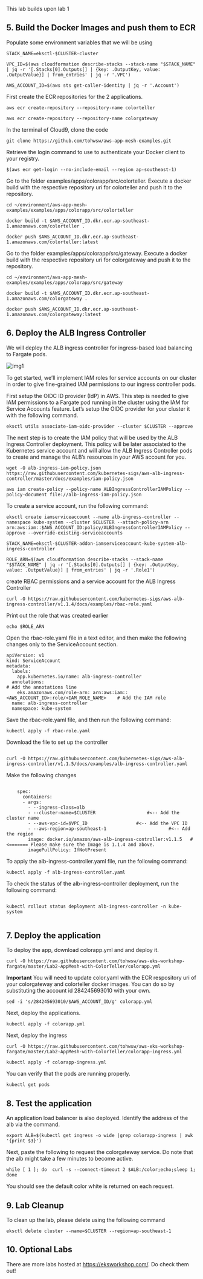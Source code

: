 This lab builds upon lab 1


## 5. Build the Docker Images and push them to ECR

Populate some environment variables that we will be using

```
STACK_NAME=eksctl-$CLUSTER-cluster

VPC_ID=$(aws cloudformation describe-stacks --stack-name "$STACK_NAME" | jq -r '[.Stacks[0].Outputs[] | {key: .OutputKey, value: .OutputValue}] | from_entries' | jq -r '.VPC')

AWS_ACCOUNT_ID=$(aws sts get-caller-identity | jq -r '.Account')

```

First create the ECR repositories for the 2 applications.

```
aws ecr create-repository --repository-name colorteller

aws ecr create-repository --repository-name colorgateway
```

In the terminal of Cloud9, clone the code

```
git clone https://github.com/tohwsw/aws-app-mesh-examples.git
```

Retrieve the login command to use to authenticate your Docker client to your registry.

```
$(aws ecr get-login --no-include-email --region ap-southeast-1)
```

Go to the folder examples/apps/colorapp/src/colorteller. Execute a docker build with the respective repository uri for colorteller and push it to the repository.

```
cd ~/environment/aws-app-mesh-examples/examples/apps/colorapp/src/colorteller

docker build -t $AWS_ACCOUNT_ID.dkr.ecr.ap-southeast-1.amazonaws.com/colorteller .

docker push $AWS_ACCOUNT_ID.dkr.ecr.ap-southeast-1.amazonaws.com/colorteller:latest
```

Go to the folder examples/apps/colorapp/src/gateway. Execute a docker build with the respective repository uri for colorgateway and push it to the repository.

```
cd ~/environment/aws-app-mesh-examples/examples/apps/colorapp/src/gateway

docker build -t $AWS_ACCOUNT_ID.dkr.ecr.ap-southeast-1.amazonaws.com/colorgateway .

docker push $AWS_ACCOUNT_ID.dkr.ecr.ap-southeast-1.amazonaws.com/colorgateway:latest

```

## 6. Deploy the ALB Ingress Controller

We will deploy the ALB ingress controller for ingress-based load balancing to Fargate pods.

![img1]

[img1]:https://github.com/tohwsw/aws-eks-workshop-fargate/blob/master/Lab2-AppMesh-with-ColorTeller/img/ALB-Ingress-Controller-Fargate-architecture_pod.png

To get started, we’ll implement IAM roles for service accounts on our cluster in order to give fine-grained IAM permissions to our ingress controller pods.

First setup the OIDC ID provider (IdP) in AWS. This step is needed to give IAM permissions to a Fargate pod running in the cluster using the IAM for Service Accounts feature. Let’s setup the OIDC provider for your cluster it with the following command.

```
eksctl utils associate-iam-oidc-provider --cluster $CLUSTER --approve

```



The next step is to create the IAM policy that will be used by the ALB Ingress Controller deployment. This policy will be later associated to the Kubernetes service account and will allow the ALB Ingress Controller pods to create and manage the ALB’s resources in your AWS account for you.

```
wget -O alb-ingress-iam-policy.json https://raw.githubusercontent.com/kubernetes-sigs/aws-alb-ingress-controller/master/docs/examples/iam-policy.json

aws iam create-policy --policy-name ALBIngressControllerIAMPolicy --policy-document file://alb-ingress-iam-policy.json

```

To create a service account, run the following command:

```
eksctl create iamserviceaccount --name alb-ingress-controller --namespace kube-system --cluster $CLUSTER --attach-policy-arn arn:aws:iam::$AWS_ACCOUNT_ID:policy/ALBIngressControllerIAMPolicy --approve --override-existing-serviceaccounts

STACK_NAME=eksctl-$CLUSTER-addon-iamserviceaccount-kube-system-alb-ingress-controller

ROLE_ARN=$(aws cloudformation describe-stacks --stack-name "$STACK_NAME" | jq -r '[.Stacks[0].Outputs[] | {key: .OutputKey, value: .OutputValue}] | from_entries' | jq -r '.Role1')

```

create RBAC permissions and a service account for the ALB Ingress Controller

```
curl -O https://raw.githubusercontent.com/kubernetes-sigs/aws-alb-ingress-controller/v1.1.4/docs/examples/rbac-role.yaml

```

Print out the role that was created earlier

```
echo $ROLE_ARN

```

Open the rbac-role.yaml file in a text editor, and then make the following changes only to the ServiceAccount section.

```
apiVersion: v1
kind: ServiceAccount
metadata:
  labels:
    app.kubernetes.io/name: alb-ingress-controller
  annotations:                                                                        # Add the annotations line
    eks.amazonaws.com/role-arn: arn:aws:iam::<AWS_ACCOUNT_ID>:role/<IAM_ROLE_NAME>    # Add the IAM role
  name: alb-ingress-controller
  namespace: kube-system

 ```

Save the rbac-role.yaml file, and then run the following command:

```
kubectl apply -f rbac-role.yaml

```

Download the file to set up the controller

```

curl -O https://raw.githubusercontent.com/kubernetes-sigs/aws-alb-ingress-controller/v1.1.5/docs/examples/alb-ingress-controller.yaml

```

Make the following changes

```

    spec:
      containers:
      - args:
        - --ingress-class=alb
        - --cluster-name=$CLUSTER	               	#<-- Add the cluster name
        - --aws-vpc-id=$VPC_ID	         		#<-- Add the VPC ID 
        - --aws-region=ap-southeast-1			        	#<-- Add the region 
        image: docker.io/amazon/aws-alb-ingress-controller:v1.1.5	#<======= Please make sure the Image is 1.1.4 and above. 
        imagePullPolicy: IfNotPresent

```

To apply the alb-ingress-controller.yaml file, run the following command:

```
kubectl apply -f alb-ingress-controller.yaml

```

To check the status of the alb-ingress-controller deployment, run the following command:

```

kubectl rollout status deployment alb-ingress-controller -n kube-system


```

## 7. Deploy the application

To deploy the app, download colorapp.yml and and deploy it.

```
curl -O https://raw.githubusercontent.com/tohwsw/aws-eks-workshop-fargate/master/Lab2-AppMesh-with-ColorTeller/colorapp.yml

```

**Important** You will need to update color.yaml with the ECR respository uri of your colorgateway and colorteller docker images.
You can do so by substituting the account id 284245693010 with your own.

```
sed -i 's/284245693010/$AWS_ACCOUNT_ID/g' colorapp.yml

```

Next, deploy the applications.


```
kubectl apply -f colorapp.yml

```

Next, deploy the ingress

```
curl -O https://raw.githubusercontent.com/tohwsw/aws-eks-workshop-fargate/master/Lab2-AppMesh-with-ColorTeller/colorapp-ingress.yml

kubectl apply -f colorapp-ingress.yml

```

You can verify that the pods are running properly.

```
kubectl get pods

```


## 8. Test the application

An application load balancer is also deployed. Identify the address of the alb via the command.

```
export ALB=$(kubectl get ingress -o wide |grep colorapp-ingress | awk '{print $3}')

```


Next, paste the following to request the colorgateway service. Do note that the alb might take a few minutes to become active.

```
while [ 1 ]; do  curl -s --connect-timeout 2 $ALB:/color;echo;sleep 1; done

```

You should see the default color white is returned on each request.


## 9. Lab Cleanup

To clean up the lab, please delete using the following command

```
eksctl delete cluster --name=$CLUSTER --region=ap-southeast-1

```

## 10. Optional Labs

There are more labs hosted at https://eksworkshop.com/. Do check them out!








